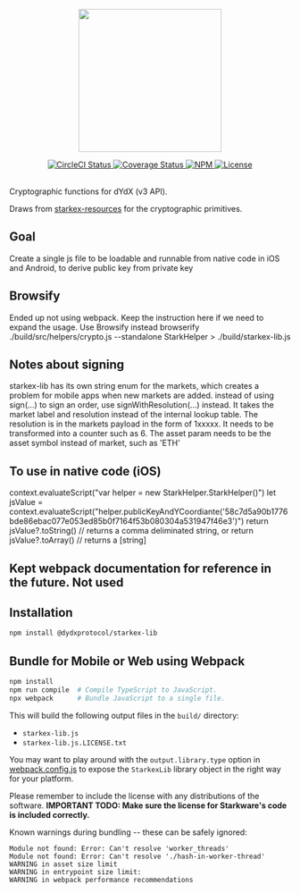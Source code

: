 <p align='center'><img src='https://s3.amazonaws.com/dydx-assets/dydx_logo_black.svg' width='256' /></p>

<div align='center'>
  <a href='https://circleci.com/gh/dydxprotocol/workflows/starkex-lib/tree/master'>
    <img src='https://img.shields.io/circleci/project/github/dydxprotocol/starkex-lib.svg?token=446e78d103fea7b64b2e490215ce2a9669431c96' alt='CircleCI Status' />
  </a>
  <a href='https://coveralls.io/github/dydxprotocol/starkex-lib'>
    <img src='https://coveralls.io/repos/github/dydxprotocol/starkex-lib/badge.svg?t=xQcJRh' alt='Coverage Status' />
  </a>
  <a href='https://www.npmjs.com/package/@dydxprotocol/starkex-lib'>
    <img src='https://img.shields.io/npm/v/@dydxprotocol/starkex-lib.svg' alt='NPM'/>
  </a>
  <a href='https://github.com/dydxprotocol/starkex-lib/blob/master/LICENSE'>
    <img src='https://img.shields.io/github/license/dydxprotocol/starkex-lib.svg' alt='License' />
  </a>
</div>
<br>

Cryptographic functions for dYdX (v3 API).

Draws from [starkex-resources](https://github.com/starkware-libs/starkex-resources) for the cryptographic primitives.

## Goal

Create a single js file to be loadable and runnable from native code in iOS and Android, to derive public key from private key

## Browsify
Ended up not using webpack. Keep the instruction here if we need to expand the usage. Use Browsify instead
browserify ./build/src/helpers/crypto.js --standalone StarkHelper > ./build/starkex-lib.js


## Notes about signing
starkex-lib has its own string enum for the markets, which creates a problem for mobile apps when new markets are added. instead
of using sign(...) to sign an order, use signWithResolution(...) instead. It takes the market label and resolution instead of 
the internal lookup table. The resolution is in the markets payload in the form of 1xxxxx. It needs to be transformed into a counter
such as 6. The asset param needs to be the asset symbol instead of market, such as 'ETH' 


## To use in native code (iOS)
context.evaluateScript("var helper = new StarkHelper.StarkHelper()")
let jsValue = context.evaluateScript("helper.publicKeyAndYCoordiante('58c7d5a90b1776bde86ebac077e053ed85b0f7164f53b080304a531947f46e3')")
return jsValue?.toString() // returns a comma deliminated string, or
return jsValue?.toArray() // returns a [string]




## Kept webpack documentation for reference in the future. Not used
## Installation

```bash
npm install @dydxprotocol/starkex-lib
```

## Bundle for Mobile or Web using Webpack

```bash
npm install
npm run compile  # Compile TypeScript to JavaScript.
npx webpack      # Bundle JavaScript to a single file.
```

This will build the following output files in the `build/` directory:
* `starkex-lib.js`
* `starkex-lib.js.LICENSE.txt`


You may want to play around with the `output.library.type` option in [webpack.config.js](./webpack.config.js) to expose the `StarkexLib` library object in the right way for your platform.

Please remember to include the license with any distributions of the software. **IMPORTANT TODO: Make sure the license for Starkware's code is included correctly.**

Known warnings during bundling -- these can be safely ignored:

```
Module not found: Error: Can't resolve 'worker_threads'
Module not found: Error: Can't resolve './hash-in-worker-thread'
WARNING in asset size limit
WARNING in entrypoint size limit:
WARNING in webpack performance recommendations
```
